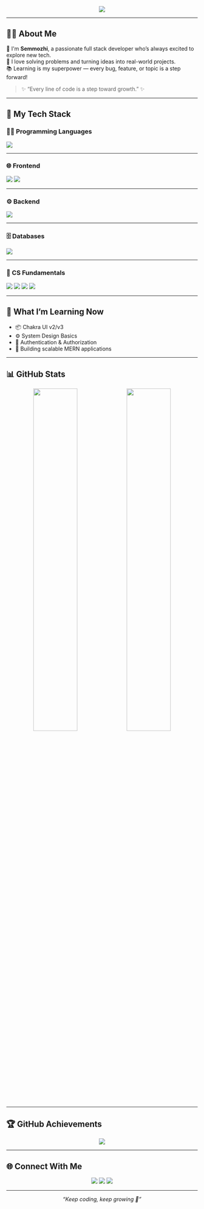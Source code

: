 <!-- Banner Image -->
<p align="center">
  <img src="https://readme-typing-svg.herokuapp.com?lines=Hi+I'm+SemmozhiChezhian!👋;Passionate+Full+Stack+Developer;Loves+Learning+New+Things+Everyday&center=true&width=600&height=45&color=00C9FF&background=2b2d42&vCenter=true&size=22" />
</p>

---

## 👩‍💻 About Me

🌟 I'm **Semmozhi**, a passionate full stack developer who’s always excited to explore new tech.  
🎯 I love solving problems and turning ideas into real-world projects.  
📚 Learning is my superpower — every bug, feature, or topic is a step forward!

> ✨ “Every line of code is a step toward growth.” ✨

---

## 🔧 My Tech Stack

### 👨‍💻 Programming Languages
<p>
  <img src="https://skillicons.dev/icons?i=java,python,c" />
</p>

---

### 🌐 Frontend
<p>
  <img src="https://skillicons.dev/icons?i=html,css,js,react" />
  <img src="https://img.shields.io/badge/Chakra%20UI-319795?style=for-the-badge&logo=chakraui&logoColor=white" />
</p>

---

### ⚙️ Backend
<p>
  <img src="https://skillicons.dev/icons?i=nodejs,express" />
</p>

---

### 🗄️ Databases
<p>
  <img src="https://skillicons.dev/icons?i=mysql,mongodb" />
</p>

---

### 📘 CS Fundamentals
<p>
  <img src="https://img.shields.io/badge/OOPs-00599C?style=for-the-badge&logo=databricks&logoColor=white" />
  <img src="https://img.shields.io/badge/Networking-0A66C2?style=for-the-badge&logo=cisco&logoColor=white" />
  <img src="https://img.shields.io/badge/OS-302B63?style=for-the-badge&logo=linux&logoColor=white" />
  <img src="https://img.shields.io/badge/DBMS-FF6F00?style=for-the-badge&logo=mysql&logoColor=white" />
</p>

---

## 🌱 What I’m Learning Now

- 📦 Chakra UI v2/v3  
- ⚙️ System Design Basics  
- 🔐 Authentication & Authorization  
- 🧠 Building scalable MERN applications  

---

## 📊 GitHub Stats

<p align="center">
  <img src="https://github-readme-stats.vercel.app/api?username=chezhian22&show_icons=true&theme=tokyonight&hide_border=true&border_radius=20" width="48%" />
  <img src="https://github-readme-streak-stats.herokuapp.com/?user=chezhian22&theme=tokyonight&hide_border=true" width="48%" />
</p>

---

## 🏆 GitHub Achievements

<p align="center">
  <img src="https://github-profile-trophy.vercel.app/?username=chezhian22&theme=gruvbox&no-bg=true&margin-w=10" />
</p>

---

## 🌐 Connect With Me

<p align="center">
  <a href="https://www.linkedin.com/in/your-linkedin-id/"><img src="https://img.shields.io/badge/LinkedIn-0077B5?style=for-the-badge&logo=linkedin&logoColor=white" /></a>
  <a href="mailto:your.email@example.com"><img src="https://img.shields.io/badge/Gmail-D14836?style=for-the-badge&logo=gmail&logoColor=white" /></a>
  <a href="https://your-portfolio-link.com"><img src="https://img.shields.io/badge/Portfolio-000?style=for-the-badge&logo=vercel&logoColor=white" /></a>
</p>

---

<p align="center">
  <i>“Keep coding, keep growing 🚀”</i>
</p>
